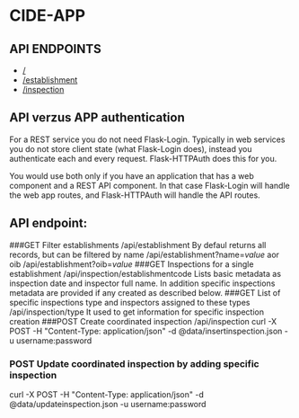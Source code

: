 # CIDE-APP
## API ENDPOINTS
- [/](http://apps.klimeto.com/cide-app)
- [/establishment](http://apps.klimeto.com/cide-app/establishment)
- [/inspection](http://apps.klimeto.com/cide-app/inspection)

## API verzus APP authentication
For a REST service you do not need Flask-Login. Typically in web services you do not store client state (what Flask-Login does), instead you authenticate each and every request. Flask-HTTPAuth does this for you.

You would use both only if you have an application that has a web component and a REST API component. In that case Flask-Login will handle the web app routes, and Flask-HTTPAuth will handle the API routes.

## API endpoint:
###GET Filter establishments /api/establishment
By defaul returns all records, but can be filtered by name /api/establishment?name=*value* aor oib /api/establishment?oib=*value*
###GET Inspections for a single establishment /api/inspection/establishmentcode
Lists basic metadata as inspection date and inspector full name.
In addition specific inspections metadata are provided if any created as described below.
###GET List of specific inspections type and inspectors assigned to these types /api/inspection/type
It used to get information for specific inspection creation
###POST Create coordinated inspection /api/inspection
curl -X POST -H "Content-Type: application/json" -d @data/insertinspection.json -u username:password
### POST Update coordinated inspection by adding specific inspection
curl -X POST -H "Content-Type: application/json" -d @data/updateinspection.json -u username:password

 
